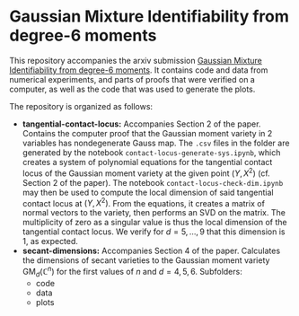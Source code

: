 # Gaussian Mixture Identifiability from degree-6 moments

This repository accompanies the arxiv submission [Gaussian Mixture Identifiability from degree-6 moments](https://arxiv.org/abs/2307.03850). It contains code and data from numerical experiments, and parts of proofs that were verified on a computer, as well as the code that was used to generate the plots.

The repository is organized as follows: 

+ **tangential-contact-locus:** 
    Accompanies Section 2 of the paper. Contains the computer proof that the Gaussian moment variety in 2 variables has nondegenerate Gauss map. The `.csv` files in the folder are generated by the notebook `contact-locus-generate-sys.ipynb`, which creates a system of polynomial equations for the tangential contact locus of the Gaussian moment variety at the given point $(Y, X^2)$ (cf. Section 2 of the paper). The notebook  `contact-locus-check-dim.ipynb` may then be used to compute the local dimension of said tangential contact locus at $(Y, X^2)$. From the equations, it creates a matrix of normal vectors to the variety, then performs an SVD on the matrix. The multiplicity of zero as a singular value is thus the local dimension of the tangential contact locus. We verify for $d = 5,\ldots,9$ that this dimension is 1, as expected.    
+ **secant-dimensions:** 
    Accompanies Section 4 of the paper. Calculates the dimensions of secant varieties to the Gaussian moment variety $\mathrm{GM}_d(\mathbb C^n)$ for the first values of $n$ and $d=4,5,6$. Subfolders:
    - code
    - data 
    - plots
